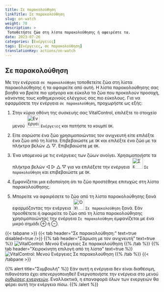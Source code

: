 ```yaml
---
title: Σε παρακολούθηση
linkTitle: Σε παρακολούθηση
slug: on-watch
weight: 70
description: >
 Τοποθετήστε ζώα στη λίστα παρακολούθησης ή αφαιρέστε τα.
date: 2023-07-26
categories: [Ενέργειες]
tags: [Ενέργειες, σε παρακολούθηση]
translationKey: actions/on-watch
---
```


## Σε παρακολούθηση

Με την ενέργεια `σε παρακολούθηση` τοποθετείτε ζώα στη λίστα παρακολούθησης ή τα αφαιρείτε από αυτή. Η λίστα παρακολούθησης σας βοηθά να βρείτε πιο γρήγορα και εύκολα τα ζώα που προκαλούν προσοχή, κάνοντας τους καθημερινούς ελέγχους σας πιο εύκολους. Για να εφαρμόσετε την ενέργεια `σε παρακολούθηση`, προχωρήστε ως εξής:

1. Στην κύρια οθόνη της συσκευής σας VitalControl, επιλέξτε το στοιχείο μενού &nbsp;<img src="/icons/actions.svg" width="40" align="bottom" alt="Ενέργειες" /> `Ενέργειες` και πατήστε το κουμπί `OK`.

2. Είτε σαρώστε ένα ζώο χρησιμοποιώντας τον ανιχνευτή είτε επιλέξτε ένα ζώο από τη λίστα. Επιβεβαιώστε με `OK` και επιλέξτε ένα ζώο με τα πλήκτρα βελών △ ▽. Επιβεβαιώστε με `OK`.

3. Ένα υπομενού με τις ενέργειες των ζώων ανοίγει. Χρησιμοποιήστε τα πλήκτρα βελών ◁ ▷ △ ▽ για να επιλέξετε την ενέργεια &nbsp;<img src="/icons/actions/on-watch.svg" width="35" align="bottom" alt="Σε παρακολούθηση" /> `Σε παρακολούθηση` και επιβεβαιώστε με `OK`.

4. Εμφανίζεται μια ειδοποίηση ότι το ζώο προστέθηκε επιτυχώς στη λίστα παρακολούθησης.

5. Μπορείτε να αφαιρέσετε το ζώο από τη λίστα παρακολούθησης ξανά εφαρμόζοντας την ενέργεια &nbsp;<img src="/icons/actions/on-watch-minus.svg" width="35" align="bottom" alt="Όχι σε παρακολούθηση" />  `Σε παρακολούθηση` ξανά. Εάν προσθέτετε ή αφαιρείτε το ζώο από τη λίστα παρακολούθησης χρησιμοποιώντας την ενέργεια `Σε παρακολούθηση` εμφανίζεται με ένα μικρό σημάδι ⊕ ή ⊖.

{{< tabpane >}}
{{< tab header="Σε παρακολούθηση:" text=true disabled=true />}}
{{% tab header="Σάρωση με τον ανιχνευτή" text=true %}}
![VitalControl: Μενού Ενέργειες Σε παρακολούθηση](../images/onwatch-scan.png "Σε παρακολούθηση")
{{% /tab %}}
{{% tab header="Χειροκίνητη επιλογή από τη λίστα" text=true %}}
![VitalControl: Μενού Ενέργειες Σε παρακολούθηση](../images/onwatch.png "Σε παρακολούθηση")
{{% /tab %}}
{{< /tabpane >}}

{{% alert title="Συμβουλή" %}}
Εάν αυτή η ενέργεια δεν είναι διαθέσιμη, πιθανότατα έχει απενεργοποιηθεί! Ενεργοποιήστε την ενέργεια στο μενού [ρυθμίσεις ενεργειών](../setting/). Εναλλακτικά, η επαναφορά όλων των ενεργειών θα φέρει αυτή την ενέργεια πίσω.
{{% /alert %}}
